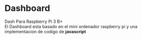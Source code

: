 # Dashboard
Dash Para Raspberry Pi 3 B+
<br>El Dashboard esta basado en el mini ordenador raspberry pi y una implementacion de codigo de <strong>javascript</strong>
